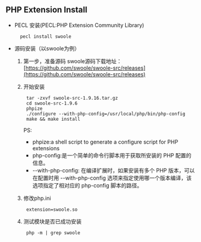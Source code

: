 ## PHP Extension Install
- PECL 安装(PECL:PHP Extension Community Library)

		pecl install swoole
- 源码安装（以swoole为例）
	1. 第一步，准备源码
		swoole源码下载地址： [https://github.com/swoole/swoole-src/releases](https://github.com/swoole/swoole-src/releases)
	2. 开始安装
		
			tar -zxvf swoole-src-1.9.16.tar.gz
			cd swoole-src-1.9.6
			phpize 
			./configure --with-php-config=/usr/local/php/bin/php-config
			make && make install
		PS:
		- phpize:a shell script to generate a configure script for PHP extensions
		- php-config:是一个简单的命令行脚本用于获取所安装的 PHP 配置的信息。
		- --with-php-config: 在编译扩展时，如果安装有多个 PHP 版本，可以在配置时用 --with-php-config 选项来指定使用哪一个版本编译，该选项指定了相对应的 php-config 脚本的路径。
		
	3. 修改php.ini
			
			extension=swoole.so
	4. 测试模块是否已成功安装 
		
			php -m | grep swoole